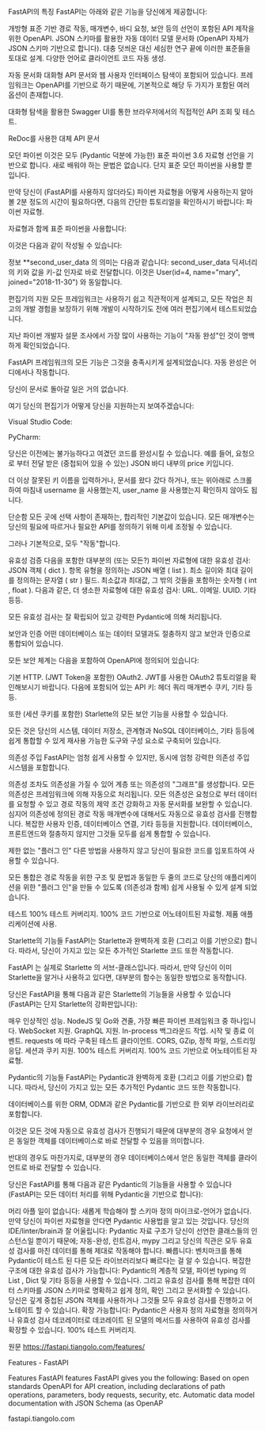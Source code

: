 FastAPI의 특징
FastAPI는 아래와 같은 기능을 당신에게 제공합니다:

개방형 표준 기반
경로 작동, 매개변수, 바디 요청, 보안 등의 선언이 포함된 API 제작을 위한 OpenAPI.
JSON 스키마를 활용한 자동 데이터 모델 문서화 (OpenAPI 자체가 JSON 스키마 기반으로 합니다).
대충 덧씌운 대신 세심한 연구 끝에 이러한 표준들을 토대로 설계.
다양한 언어로 클라이언트 코드 자동 생성.

자동 문서화
대화형 API 문서와 웹 사용자 인터페이스 탐색이 포함되어 있습니다. 프레임워크는 OpenAPI를 기반으로 하기 때문에, 기본적으로 해당 두 가지가 포함된 여러 옵션이 존재합니다.

대화형 탐색을 활용한 Swagger UI를 통한 브라우저에서의 직접적인 API 조회 및 테스트.

ReDoc를 사용한 대체 API 문서

모던 파이썬
이것은 모두 (Pydantic 덕분에 가능한) 표준 파이썬 3.6 자료형 선언을 기반으로 합니다. 새로 배워야 하는 문법은 없습니다. 단지 표준 모던 파이썬을 사용할 뿐입니다.

만약 당신이 (FastAPI를 사용하지 않더라도) 파이썬 자료형을 어떻게 사용하는지 알아볼 2분 정도의 시간이 필요하다면, 다음의 간단한 튜토리얼을 확인하시기 바랍니다: 파이썬 자료형.

자료형과 함께 표준 파이썬을 사용합니다:

이것은 다음과 같이 작성될 수 있습니다:


정보
**second_user_data 의 의미는 다음과 같습니다:
second_user_data 딕셔너리의 키와 값을 키-값 인자로 바로 전달합니다. 이것은 User(id=4, name="mary", joined="2018-11-30") 와 동일합니다.


편집기의 지원
모든 프레임워크는 사용하기 쉽고 직관적이게 설계되고, 모든 작업은 최고의 개발 경험을 보장하기 위해 개발이 시작하기도 전에 여러 편집기에서 테스트되었습니다. 



지난 파이썬 개발자 설문 조사에서 가장 많이 사용하는 기능이 "자동 완성"인 것이 명백하게 확인되었습니다.



FastAPI 프레임워크의 모든 기능은 그것을 충족시키게 설계되었습니다. 자동 완성은 어디에서나 작동합니다.



당신이 문서로 돌아갈 일은 거의 없습니다.



여기 당신의 편집기가 어떻게 당신을 지원하는지 보여주겠습니다:



Visual Studio Code:





PyCharm:





당신은 이전에는 불가능하다고 여겼던 코드를 완성시킬 수 있습니다. 예를 들어, 요청으로 부터 전달 받은 (중첩되어 있을 수 있는) JSON 바디 내부의 price 키입니다.



더 이상 잘못된 키 이름을 입력하거나, 문서를 왔다 갔다 하거나, 또는 위아래로 스크롤하여 마침내 username 을 사용했는지, user_name 을 사용했는지 확인하지 않아도 됩니다.



단순함
모든 곳에 선택 사항이 존재하는, 합리적인 기본값이 있습니다. 모든 매개변수는 당신의 필요에 따르거나 필요한 API를 정의하기 위해 미세 조정될 수 있습니다.



그러나 기본적으로, 모두 "작동"합니다.



유효성 검증
다음을 포함한 대부분의 (또는 모든?) 파이썬 자료형에 대한 유효성 검사:
JSON 객체 ( dict ).
항목 유형을 정의하는 JSON 배열 ( list ).
최소 길이와 최대 길이를 정의하는 문자열 ( str ) 필드.
최소값과 최대값, 그 밖의 것들을 포함하는 숫자형 ( int , float ).
다음과 같은, 더 생소한 자료형에 대한 유효성 검사:
URL.
이메일.
UUID.
기타 등등.


모든 유효성 검사는 잘 확립되어 있고 강력한 Pydantic에 의해 처리됩니다.



보안과 인증
어떤 데이터베이스 또는 데이터 모델과도 절충하지 않고 보안과 인증으로 통합되어 있습니다.



모든 보안 체계는 다음을 포함하여 OpenAPI에 정의되어 있습니다:



기본 HTTP.
(JWT Token을 포함한) OAuth2. JWT를 사용한 OAuth2 튜토리얼을 확인해보시기 바랍니다.
다음에 포함되어 있는 API 키:
헤더
쿼리 매개변수
쿠키, 기타 등등.


또한 (세션 쿠키를 포함한) Starlette의 모든 보안 기능을 사용할 수 있습니다.



모든 것은 당신의 시스템, 데이터 저장소, 관계형과 NoSQL 데이터베이스, 기타 등등에 쉽게 통합할 수 있게 재사용 가능한 도구와 구성 요소로 구축되어 있습니다.



의존성 주입
FastAPI는 엄청 쉽게 사용할 수 있지만, 동시에 엄청 강력한 의존성 주입 시스템을 포함합니다.



의존성 조차도 의존성을 가질 수 있어 계층 또는 의존성의 "그래프"를 생성합니다.
모든 의존성은 프레임워크에 의해 자동으로 처리됩니다.
모든 의존성은 요청으로 부터 데이터를 요청할 수 있고 경로 작동의 제약 조건 강화하고 자동 문서화를 보완할 수 있습니다.
심지어 의존성에 정의된 경로 작동 매개변수에 대해서도 자동으로 유효성 검사를 진행합니다.
복잡한 사용자 인증, 데이터베이스 연결, 기타 등등을 지원합니다.
데이터베이스, 프론트엔드와 절충하지 않지만 그것들 모두를 쉽게 통합할 수 있습니다.


제한 없는 "플러그 인"
다른 방법을 사용하지 않고 당신이 필요한 코드를 임포트하여 사용할 수 있습니다.



모든 통합은 경로 작동을 위한 구조 및 문법과 동일한 두 줄의 코드로 당신의 애플리케이션을 위한 "플러그 인"을 만들 수 있도록 (의존성과 함께) 쉽게 사용될 수 있게 설계 되었습니다.



테스트
100% 테스트 커버리지.
100% 코드 기반으로 어노테이트된 자료형.
제품 애플리케이션에 사용.


Starlette의 기능들
FastAPI는 Starlette과 완벽하게 호환 (그리고 이를 기반으로) 합니다. 따라서, 당신이 가지고 있는 모든 추가적인 Starlette 코드 또한 작동합니다.



FastAPI 는 실제로 Starlette 의 서브-클래스입니다. 따라서, 만약 당신이 이미 Starlette을 알거나 사용하고 있다면, 대부분의 함수는 동일한 방법으로 동작합니다.



당신은 FastAPI을 통해 다음과 같은 Starlette의 기능들을 사용할 수 있습니다 (FastAPI는 단지 Starlette의 강화판입니다):



매우 인상적인 성능. NodeJS 및 Go와 견줄, 가장 빠른 파이썬 프레임워크 중 하나입니다.
WebSocket 지원.
GraphQL 지원.
In-process 백그라운드 작업.
시작 및 종료 이벤트.
requests 에 따라 구축된 테스트 클라이언트.
CORS, GZip, 정적 파일, 스트리밍 응답.
세션과 쿠키 지원.
100% 테스트 커버리지.
100% 코드 기반으로 어노테이트된 자료형.


Pydantic의 기능들
FastAPI는 Pydantic과 완벽하게 호환 (그리고 이를 기반으로) 합니다. 따라서, 당신이 가지고 있는 모든 추가적인 Pydantic 코드 또한 작동합니다.



데이터베이스를 위한 ORM, ODM과 같은 Pydantic를 기반으로 한 외부 라이브러리로 포함합니다.



이것은 모든 것에 자동으로 유효성 검사가 진행되기 때문에 대부분의 경우 요청에서 얻은 동일한 객체를 데이터베이스로 바로 전달할 수 있음을 의미합니다.



반대의 경우도 마찬가지로, 대부분의 경우 데이터베이스에서 얻은 동일한 객체를 클라이언트로 바로 전달할 수 있습니다.



당신은 FastAPI를 통해 다음과 같은 Pydantic의 기능들을 사용할 수 있습니다 (FastAPI는 모든 데이터 처리를 위해 Pydantic을 기반으로 합니다):



머리 아플 일이 없습니다:
새롭게 학습해야 할 스키마 정의 마이크로-언어가 없습니다.
만약 당신이 파이썬 자료형을 안다면 Pydantic 사용법을 알고 있는 것입니다.
당신의 IDE/linter/brain과 잘 어울립니다:
Pydantic 자료 구조가 당신이 선언한 클래스들의 인스턴스일 뿐이기 때문에; 자동-완성, 린트검사, mypy 그리고 당신의 직관은 모두 유효성 검사를 마친 데이터를 통해 제대로 작동해야 합니다.
빠릅니다:
벤치마크를 통해 Pydantic이 테스트 된 다른 모든 라이브러리보다 빠르다는 걸 알 수 있습니다.
복잡한 구조에 대한 유효성 검사가 가능합니다:
Pydantic의 계층적 모델, 파이썬 typing 의 List , Dict 및 기타 등등을 사용할 수 있습니다.
그리고 유효성 검사를 통해 복잡한 데이터 스키마를 JSON 스키마로 명확하고 쉽게 정의, 확인 그리고 문서화할 수 있습니다.
당신은 깊게 중첩된 JSON 객체를 사용하거나 그것들 모두 유효성 검사를 진행하고 어노테이트 할 수 있습니다.
확장 가능합니다:
Pydantic은 사용자 정의 자료형을 정의하거나 유효성 검사 데코레이터로 데코레이트 된 모델의 메서드를 사용하여 유효성 검사를 확장할 수 있습니다.
100% 테스트 커버리지.


원문
https://fastapi.tiangolo.com/features/


Features - FastAPI

Features FastAPI features FastAPI gives you the following: Based on open standards OpenAPI for API creation, including declarations of path operations, parameters, body requests, security, etc. Automatic data model documentation with JSON Schema (as OpenAP

fastapi.tiangolo.com
